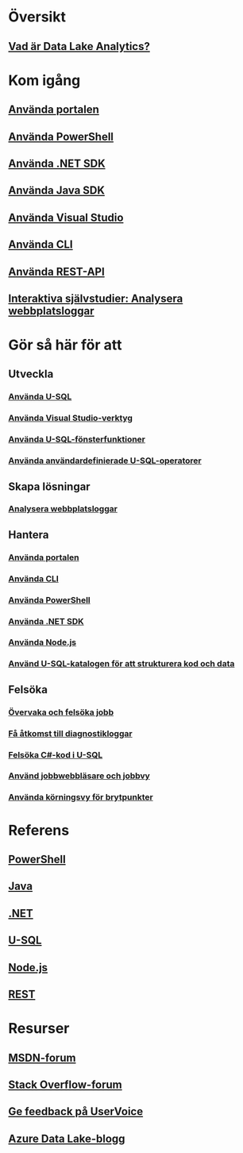 # Översikt
## [Vad är Data Lake Analytics?](data-lake-analytics-overview.md)

# Kom igång
## [Använda portalen](data-lake-analytics-get-started-portal.md)
## [Använda PowerShell](data-lake-analytics-get-started-powershell.md)
## [Använda .NET SDK](data-lake-analytics-get-started-net-sdk.md)
## [Använda Java SDK](data-lake-analytics-get-started-java-sdk.md)
## [Använda Visual Studio](data-lake-analytics-data-lake-tools-get-started.md)
## [Använda CLI](data-lake-analytics-get-started-cli.md)
## [Använda REST-API](data-lake-analytics-get-started-rest-api.md)
## [Interaktiva självstudier: Analysera webbplatsloggar](data-lake-analytics-use-interactive-tutorials.md)

# Gör så här för att
## Utveckla
### [Använda U-SQL](data-lake-analytics-u-sql-get-started.md)
### [Använda Visual Studio-verktyg](data-lake-analytics-data-lake-tools-get-started.md)
### [Använda U-SQL-fönsterfunktioner](data-lake-analytics-use-window-functions.md)
### [Använda användardefinierade U-SQL-operatorer](data-lake-analytics-u-sql-develop-user-defined-operators.md)

## Skapa lösningar
### [Analysera webbplatsloggar](data-lake-analytics-analyze-weblogs.md)

## Hantera
### [Använda portalen](data-lake-analytics-manage-use-portal.md)
### [Använda CLI](data-lake-analytics-manage-use-cli.md)
### [Använda PowerShell](data-lake-analytics-manage-use-powershell.md)
### [Använda .NET SDK](data-lake-analytics-manage-use-dotnet-sdk.md)
### [Använda Node.js](data-lake-analytics-manage-use-nodejs.md)
### [Använd U-SQL-katalogen för att strukturera kod och data](data-lake-analytics-use-u-sql-catalog.md)

## Felsöka
### [Övervaka och felsöka jobb](data-lake-analytics-monitor-and-troubleshoot-jobs-tutorial.md)
### [Få åtkomst till diagnostikloggar](data-lake-analytics-diagnostic-logs.md)
### [Felsöka C#-kod i U-SQL](data-lake-analytics-debug-u-sql-jobs.md)
### [Använd jobbwebbläsare och jobbvy](data-lake-analytics-data-lake-tools-view-jobs.md)
### [Använda körningsvy för brytpunkter](data-lake-analytics-data-lake-tools-use-vertex-execution-view.md)

# Referens

## [PowerShell](/powershell/resourcemanager/)
## [Java](/java/api/)
## [.NET](https://docs.microsoft.com/dotnet/api)
## [U-SQL](https://msdn.microsoft.com/library/azure/mt591959(Azure.100))
## [Node.js](https://www.npmjs.com/package/azure-arm-datalake-analytics)
## [REST](/rest/api/datalakeanalytics/)

# Resurser
## [MSDN-forum](https://social.msdn.microsoft.com/Forums/home?forum=AzureDataLake)
## [Stack Overflow-forum](http://stackoverflow.com/questions/tagged/azure-data-lake)
## [Ge feedback på UserVoice](https://feedback.azure.com/forums/327234-data-lake)
## [Azure Data Lake-blogg](https://blogs.msdn.microsoft.com/azuredatalake/)


<!--HONumber=Nov16_HO2-->


